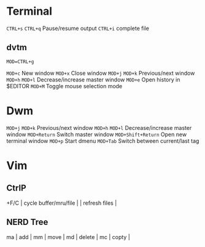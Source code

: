 # Terminal

`CTRL+s` `CTRL+q` Pause/resume output
`CTRL+i` complete file

## dvtm

`MOD=CTRL+g`

`MOD+c` New window
`MOD+x` Close window
`MOD+j` `MOD+k` Previous/next window
`MOD+h` `MOD+l` Decrease/increase master window
`MOD+e` Open history in $EDITOR
`MOD+M` Toggle mouse selection mode

# Dwm

`MOD+j` `MOD+k` Previous/next window
`MOD+h` `MOD+l` Decrease/increase master window
`MOD+Return` Switch master window
`MOD+Shift+Return` Open new terminal window
`MOD+p` Start dmenu
`MOD+Tab` Switch between current/last tag

# Vim

## CtrlP

<CTRL>+F/C | cycle buffer/mru/file |
<F5>     | refresh files             |

## NERD Tree

ma | add    |
mm | move   |
md | delete |
mc | copty  |
